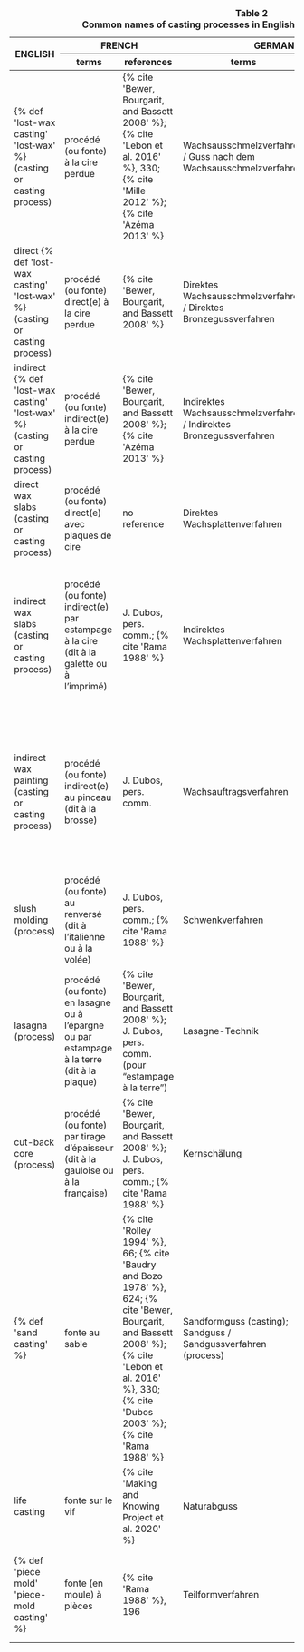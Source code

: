 <table id="table-02">
  <caption><strong>Table 2</strong><br />
  <strong>Common names of casting processes in English, French, German, and Italian</strong>
  </caption>
<thead>
 <tr>
  <th rowspan=2>ENGLISH</th>
  <th colspan=2>FRENCH</th>
  <th colspan=2>GERMAN</th>
  <th colspan=2>ITALIAN</th>
 </tr>
 <tr>
  <th style="width:13%">terms</th>
  <th style="width:13%">references</th>
  <th style="width:13%">terms</th>
  <th style="width:13%">references</th>
  <th style="width:13%">terms</th>
  <th style="width:13%">references</th>
 </tr>
</thead>
<tbody>
 <tr>
  <td> {% def 'lost-wax casting' 'lost‑wax' %} (casting or casting process)</td>
  <td>procédé (ou fonte) à la cire perdue</td>
  <td>{% cite 'Bewer, Bourgarit, and Bassett 2008' %}; {% cite 'Lebon et al. 2016' %}, 330; {% cite 'Mille 2012' %}; {% cite 'Azéma 2013' %}</td>
  <td>Wachsausschmelzverfahren / Guss nach dem Wachsausschmelzverfahren</td>
  <td>{% cite 'Weihrauch 1944' %}</td>
  <td>(fusione o processo) a cera persa</td>
  <td>{% cite 'Giuffredi 2010' %}, 112</td>
 </tr>
 <tr>
  <td>direct {% def 'lost-wax casting' 'lost‑wax' %} (casting or casting process)</td>
  <td>procédé (ou fonte) direct(e) à la cire perdue</td>
  <td>{% cite 'Bewer, Bourgarit, and Bassett 2008' %}</td>
  <td>Direktes Wachsausschmelzverfahren / Direktes Bronzegussverfahren</td>
  <td>{% cite 'Lein 2000' %}, 9</td>
  <td>(fusione o processo) a cera persa con metodo diretto</td>
  <td>{% cite 'Carruba 2006' %}</td>
 </tr>
 <tr>
  <td>indirect {% def 'lost-wax casting' 'lost‑wax' %} (casting or casting process)</td> <td>procédé (ou fonte) indirect(e) à la cire perdue</td>
  <td>{% cite 'Bewer, Bourgarit, and Bassett 2008' %}; {% cite 'Azéma 2013' %}</td>
  <td>Indirektes Wachsausschmelzverfahren / Indirektes Bronzegussverfahren</td>
  <td>{% cite 'Lein 2000' %}, 9</td>
  <td>(fusione o processo) a cera persa con metodo indiretto</td>
  <td>{% cite 'Formigli 1984' %}</td>
 </tr>
 <tr>
  <td>direct wax slabs (casting or casting process)</td>
  <td>procédé (ou fonte) direct(e) avec plaques de cire</td>
  <td>no reference</td>
  <td>Direktes Wachsplattenverfahren</td>
  <td>{% cite 'Janietz 2001' %}, 9</td>
  <td>fusione (o processo) diretta con lastre di cera (suggestion by F. Bewer)</td>
  <td>-</td>
 </tr>
 <tr>
  <td>indirect wax slabs (casting or casting process)</td>
  <td>procédé (ou fonte) indirect(e) par estampage à la cire (dit à la galette ou à l’imprimé)</td>
  <td>J. Dubos, pers. comm.; {% cite 'Rama 1988' %}</td>
  <td>Indirektes Wachsplattenverfahren</td>
  <td>{% cite 'Janietz 2001' %}, 9</td>
  <td>fusione (o processo) indiretta con lastre di cera (suggestion by F. Bewer)</td>
  <td>Formigli uses the term “sfoglia di cera” to describe the wax slab in this process in {% cite 'Formigli 1984' %}, 109</td>
 </tr>
 <tr>
  <td>indirect wax painting (casting or casting process)</td>
  <td>procédé (ou fonte) indirect(e) au pinceau (dit à la brosse)</td>
  <td>J. Dubos, pers. comm.</td>
  <td>Wachsauftragsverfahren</td>
  <td>invented,no reference. In Eduard Uhenhuth’s book on Vollständige Einleitung (1920), it is written: “Man streicht Wachs auf die innere Fläche”</td>
  <td> fusione (o processo) indiretta a spennellatura (suggestion by F. Bewer)</td>
  <td>-</td>
 </tr>
 <tr>
  <td>slush molding (process)</td>
  <td>procédé (ou fonte) au renversé (dit à l’italienne ou à la volée)</td>
  <td>J. Dubos, pers. comm.; {% cite 'Rama 1988' %}</td>
  <td>Schwenkverfahren</td>
  <td>{% cite 'Willer, Schwab, and Mirschenz 2017' %}, 86</td>
  <td>formatura a sciacquo</td>
  <td>{% cite 'Giuffredi 2010' %}, 113</td>
 </tr>
 <tr>
  <td>lasagna (process)</td>
  <td>procédé (ou fonte) en lasagne ou à l’épargne ou par estampage à la terre (dit à la plaque)</td>
  <td>{% cite 'Bewer, Bourgarit, and Bassett 2008' %}; J. Dubos, pers. comm. (pour “estampage à la terre”)</td>
  <td>Lasagne-Technik</td>
  <td>{% cite 'Brepohl 2005' %}, 182</td>
  <td>(fusione o processo) alla “lasagna” (suggestion by F. Bewer)</td>
  <td>-</td>
 </tr>
 <tr>
  <td>cut-back core (process)</td>
  <td>procédé (ou fonte) par tirage d’épaisseur (dit à la gauloise ou à la française)</td>
  <td>{% cite 'Bewer, Bourgarit, and Bassett 2008' %}; J. Dubos, pers. comm.; {% cite 'Rama 1988' %}</td>
  <td>Kernschälung</td>
  <td>invented, no reference</td>
  <td>(fusione o processo) con riduzione dello spessore dell'anima di fusione</td>
  <td>-</td>
 </tr>
 <tr>
  <td>{% def 'sand casting' %}</td>
  <td>fonte au sable</td>
  <td>{% cite 'Rolley 1994' %}, 66; {% cite 'Baudry and Bozo 1978' %}, 624; {% cite 'Bewer, Bourgarit, and Bassett 2008' %}; {% cite 'Lebon et al. 2016' %}, 330; {% cite 'Dubos 2003' %}; {% cite 'Rama 1988' %}</td>
  <td>Sandformguss (casting); Sandguss / Sandgussverfahren (process)</td>
  <td>{% cite 'Maaz 2010' %}, 723</td>
  <td>fusione a staffa OR/ALSO fusione a terra (suggestion by F. Bewer)</td>
  <td>{% cite 'Giuffredi 2010' %}, 129, <a target="_blank" href='https://www.treccani.it/vocabolario/ricerca/fusione-alla-sabbia'>Treccani</a></td>
 </tr>
 <tr>
  <td>life casting</td>
  <td>fonte sur le vif</td>
  <td>{% cite 'Making and Knowing Project et al. 2020' %}</td>
  <td>Naturabguss</td>
  <td>{% cite 'Lein 2004' %}, 42–45</td>
  <td>fusione dal vero</td>
  <td>{% cite 'Giuffredi 2010' %}, 176</td>
 </tr>
 <tr>
  <td> {% def 'piece mold' 'piece-mold casting' %}</td>
  <td>fonte (en moule) à pièces</td>
  <td>{% cite 'Rama 1988' %}, 196</td>
  <td>Teilformverfahren</td>
  <td>{% cite 'Maaz 2010' %}, 731</td>
  <td>(fusione i processo) con stampi a tasselli  (OR/ ALSO stampi composti) (suggestion by F. Bewer)</td>
  <td>-</td>
 </tr>
</tbody>
</table>
